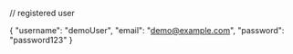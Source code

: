 // registered user

{
  "username": "demoUser",
  "email": "demo@example.com",
  "password": "password123"
}


